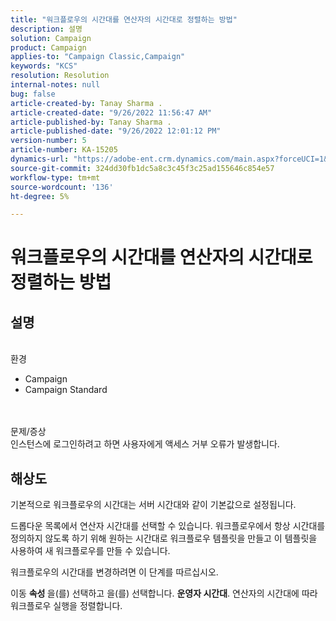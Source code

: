 ```yaml
---
title: "워크플로우의 시간대를 연산자의 시간대로 정렬하는 방법"
description: 설명
solution: Campaign
product: Campaign
applies-to: "Campaign Classic,Campaign"
keywords: "KCS"
resolution: Resolution
internal-notes: null
bug: false
article-created-by: Tanay Sharma .
article-created-date: "9/26/2022 11:56:47 AM"
article-published-by: Tanay Sharma .
article-published-date: "9/26/2022 12:01:12 PM"
version-number: 5
article-number: KA-15205
dynamics-url: "https://adobe-ent.crm.dynamics.com/main.aspx?forceUCI=1&pagetype=entityrecord&etn=knowledgearticle&id=b9f5a74b-923d-ed11-9db1-002248086735"
source-git-commit: 324dd30fb1dc5a8c3c45f3c25ad155646c854e57
workflow-type: tm+mt
source-wordcount: '136'
ht-degree: 5%

---
```


# 워크플로우의 시간대를 연산자의 시간대로 정렬하는 방법

## 설명

<br>환경<br>
- Campaign
- Campaign Standard



<br><br>문제/증상<br>
인스턴스에 로그인하려고 하면 사용자에게 액세스 거부 오류가 발생합니다.


## 해상도






기본적으로 워크플로우의 시간대는 서버 시간대와 같이 기본값으로 설정됩니다.



드롭다운 목록에서 연산자 시간대를 선택할 수 있습니다. 워크플로우에서 항상 시간대를 정의하지 않도록 하기 위해 원하는 시간대로 워크플로우 템플릿을 만들고 이 템플릿을 사용하여 새 워크플로우를 만들 수 있습니다.



워크플로우의 시간대를 변경하려면 이 단계를 따르십시오.



이동 <b>속성 </b>을(를) 선택하고 을(를) 선택합니다. <b>운영자 시간대</b>. 연산자의 시간대에 따라 워크플로우 실행을 정렬합니다.


